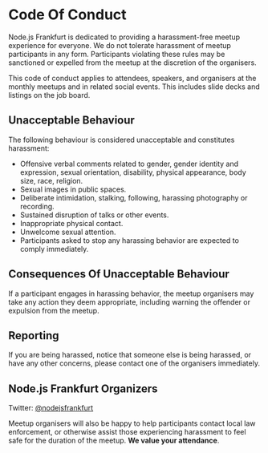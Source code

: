 # Code Of Conduct

Node.js Frankfurt is dedicated to providing a harassment-free meetup experience for everyone. We do not tolerate harassment of meetup participants in any form. Participants violating these rules may be sanctioned or expelled from the meetup at the discretion of the organisers.

This code of conduct applies to attendees, speakers, and organisers at the monthly meetups and in related social events. This includes slide decks and listings on the job board.

## Unacceptable Behaviour

The following behaviour is considered unacceptable and constitutes harassment:

* Offensive verbal comments related to gender, gender identity and expression, sexual orientation, disability, physical appearance, body size, race, religion.
* Sexual images in public spaces.
* Deliberate intimidation, stalking, following, harassing photography or recording.
* Sustained disruption of talks or other events.
* Inappropriate physical contact.
* Unwelcome sexual attention.
* Participants asked to stop any harassing behavior are expected to comply immediately.

## Consequences Of Unacceptable Behaviour

If a participant engages in harassing behavior, the meetup organisers may take any action they deem appropriate, including warning the offender or expulsion from the meetup.

## Reporting
If you are being harassed, notice that someone else is being harassed, or have any other concerns, please contact one of the organisers immediately.

## Node.js Frankfurt Organizers

Twitter: [@nodejsfrankfurt](https://twitter.com/nodejsfrankfurt)

Meetup organisers will also be happy to help participants contact local law enforcement, or otherwise assist those experiencing harassment to feel safe for the duration of the meetup. **We value your attendance**.
